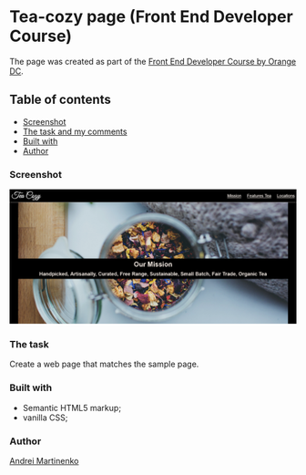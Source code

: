 # Tea-cozy page (Front End Developer Course)

The page was created as part of the [Front End Developer Course by Orange DC](https://digitalcenter.orange.md/).

## Table of contents
- [Screenshot](#screenshot)
- [The task and my comments](#the-task-and-my-comments)
- [Built with](#built-with)
- [Author](#author)

### Screenshot

![](./image/screenshot.png)

### The task

Create a web page that matches the sample page.

### Built with

- Semantic HTML5 markup;
- vanilla CSS;

### Author

[Andrei Martinenko](https://github.com/AxinitM)
